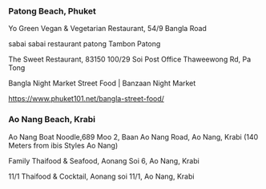 ### Patong Beach, Phuket

Yo Green Vegan & Vegetarian Restaurant, 54/9 Bangla Road

sabai sabai restaurant patong Tambon Patong

The Sweet Restaurant, 83150 100/29 Soi Post Office Thaweewong Rd, Pa Tong

Bangla Night Market Street Food | Banzaan Night Market

https://www.phuket101.net/bangla-street-food/  

### Ao Nang Beach, Krabi

Ao Nang Boat Noodle,689 Moo 2, Baan Ao Nang Road, Ao Nang, Krabi (140 Meters from ibis Styles Ao Nang)

Family Thaifood & Seafood, Aonang Soi 6, Ao Nang, Krabi

11/1 Thaifood & Cocktail, Aonang soi 11/1, Ao Nang, Krabi







